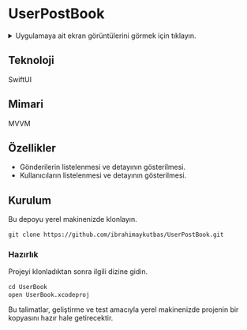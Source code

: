 # UserPostBook

<details close>
  <summary>Uygulamaya ait ekran görüntülerini görmek için tıklayın.</summary>
  <img src="screenshots/post-list.png" height="500"> <img src="screenshots/post-detail.png" height="500"> <img src="screenshots/user-list.png" height="500"> <img src="screenshots/user-detail.png" height="500">
</details>

## Teknoloji

SwiftUI

## Mimari

MVVM

## Özellikler

- Gönderilerin listelenmesi ve detayının gösterilmesi.
- Kullanıcıların listelenmesi ve detayının gösterilmesi.

## Kurulum

Bu depoyu yerel makinenizde klonlayın.

```
git clone https://github.com/ibrahimaykutbas/UserPostBook.git
```

### Hazırlık

Projeyi klonladıktan sonra ilgili dizine gidin.

```
cd UserBook
open UserBook.xcodeproj
```

Bu talimatlar, geliştirme ve test amacıyla yerel makinenizde projenin bir kopyasını hazır hale getirecektir.
